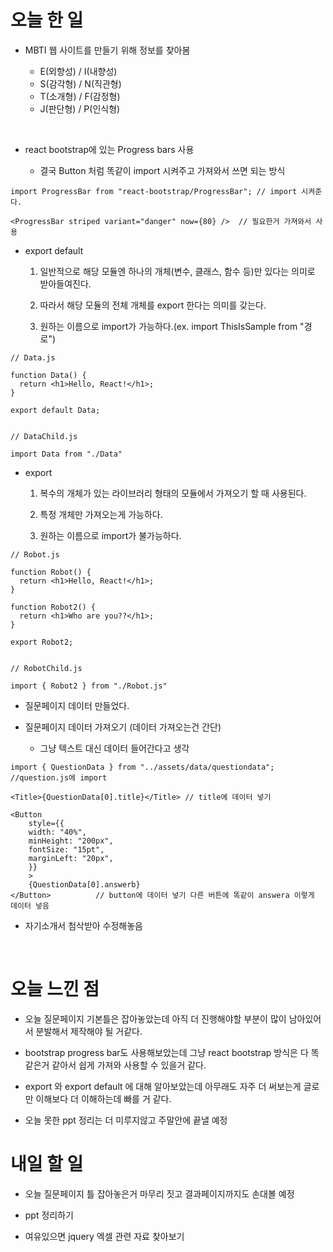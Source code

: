 # 오늘 한 일

- MBTI 웹 사이트를 만들기 위해 정보를 찾아봄

  - E(외향성) / I(내향성)
  - S(감각형) / N(직관형)
  - T(소개형) / F(감정형)
  - J(판단형) / P(인식형)

<br />

- react bootstrap에 있는 Progress bars 사용

  - 결국 Button 처럼 똑같이 import 시켜주고 가져와서 쓰면 되는 방식

```
import ProgressBar from "react-bootstrap/ProgressBar"; // import 시켜준다.

<ProgressBar striped variant="danger" now={80} />  // 필요한거 가져와서 사용
```

- export default

  1. 일반적으로 해당 모듈엔 하나의 개체(변수, 클래스, 함수 등)만 있다는 의미로 받아들여진다.

  2. 따라서 해당 모듈의 전체 개체를 export 한다는 의미를 갖는다.

  3. 원하는 이름으로 import가 가능하다.(ex. import ThisIsSample from "경로")

```
// Data.js

function Data() {
  return <h1>Hello, React!</h1>;
}

export default Data;


// DataChild.js

import Data from "./Data"
```

- export

  1. 복수의 개체가 있는 라이브러리 형태의 모듈에서 가져오기 할 때 사용된다.

  2. 특정 개체만 가져오는게 가능하다.

  3. 원하는 이름으로 import가 불가능하다.

```
// Robot.js

function Robot() {
  return <h1>Hello, React!</h1>;
}

function Robot2() {
  return <h1>Who are you??</h1>;
}

export Robot2;


// RobotChild.js

import { Robot2 } from "./Robot.js"
```

- 질문페이지 데이터 만들었다.

- 질문페이지 데이터 가져오기 (데이터 가져오는건 간단)

  - 그냥 텍스트 대신 데이터 들어간다고 생각

```
import { QuestionData } from "../assets/data/questiondata"; //question.js에 import

<Title>{QuestionData[0].title}</Title> // title에 데이터 넣기

<Button
    style={{
    width: "40%",
    minHeight: "200px",
    fontSize: "15pt",
    marginLeft: "20px",
    }}
    >
    {QuestionData[0].answerb}
</Button>          // button에 데이터 넣기 다른 버튼에 똑같이 answera 이렇게 데이터 넣음
```

- 자기소개서 첨삭받아 수정해놓음

<br />

# 오늘 느낀 점

- 오늘 질문페이지 기본틀은 잡아놓았는데 아직 더 진행해야할 부분이 많이 남아있어서 분발해서 제작해야 될 거같다.

- bootstrap progress bar도 사용해보았는데 그냥 react bootstrap 방식은 다 똑같은거 같아서 쉽게 가져와 사용할 수 있을거 같다.

- export 와 export default 에 대해 알아보았는데 아무래도 자주 더 써보는게 글로만 이해보다 더 이해하는데 빠를 거 같다.

- 오늘 못한 ppt 정리는 더 미루지않고 주말안에 끝낼 예정
  <br />

# 내일 할 일

- 오늘 질문페이지 틀 잡아놓은거 마무리 짓고 결과페이지까지도 손대볼 예정

- ppt 정리하기

- 여유있으면 jquery 엑셀 관련 자료 찾아보기
